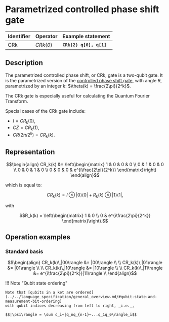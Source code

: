 # Parametrized controlled phase shift gate

| Identifier | Operator      | Example statement       |
|------------|---------------|-------------------------|
| CRk        | $CRk(\theta)$ | **`CRk(2) q[0], q[1]`** |

## Description

The parametrized controlled phase shift, or CRk, gate is a two-qubit gate. 
It is the parametrized version of the [controlled phase shift gate](mq_CRk.md), with angle $\theta$,
parametrized by an integer $k$: $\theta(k) = \frac{2\pi}{2^k}$.

The CRk gate is especially useful for calculating the Quantum Fourier Transform.

Special cases of the CRk gate include:

- $I = CR_k(0)$,
- $CZ = CR_k(1)$,
- $CR(2\pi/2^k) = CR_k(k)$.

## Representation

$$\begin{align}
CR_k(k) &= \left(\begin{matrix}
1 & 0 & 0 &  0 \\
0 & 1 & 0 &  0 \\
0 & 0 & 1 &  0 \\
0 & 0 & 0 & e^{i\frac{2\pi}{2^k}} 
\end{matrix}\right)
\end{align}$$

which is equal to:

$$CR_k(k) = I \otimes |0\rangle\langle 0| + R_k(k) \otimes |1\rangle\langle 1|,$$

with

$$R_k(k) = \left(\begin{matrix}
1 & 0  \\
0 & e^{i\frac{2\pi}{2^k}}  
\end{matrix}\right).$$

## Operation examples

### Standard basis

$$\begin{align}
CR_k(k)\,|00\rangle &= |00\rangle \\
\\
CR_k(k)\,|01\rangle &= |01\rangle \\
\\
CR_k(k)\,|10\rangle &= |10\rangle \\
\\
CR_k(k)\,|11\rangle &= e^{i\frac{2\pi}{2^k}}|11\rangle \\
\end{align}$$

!!! Note "Qubit state ordering"

    Note that [qubits in a ket are ordered](../../language_specification/general_overview.md/#qubit-state-and-measurement-bit-ordering)
    with qubit indices decreasing from left to right, _i.e._,

    $$|\psi\rangle = \sum c_i~|q_nq_{n-1}~...q_1q_0\rangle_i$$
